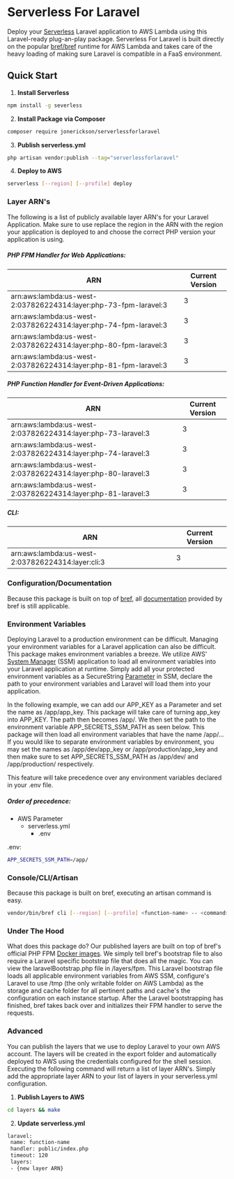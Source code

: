 


# Serverless For Laravel

Deploy your [Serverless](https://www.serverless.com) Laravel application to AWS Lambda using this Laravel-ready plug-an-play package. Serverless For Laravel is built directly on the popular [bref/bref](https://github.com/brefphp/bref) runtime for AWS Lambda and takes care of the heavy loading of making sure Laravel is compatible in a FaaS environment.

## Quick Start

1. **Install Serverless**

```bash   
npm install -g severless  
```   

2. **Install Package via Composer**

```bash   
composer require jonerickson/serverlessforlaravel  
```   

3. **Publish serverless.yml**

```bash   
php artisan vendor:publish --tag="serverlessforlaravel"  
```

4. **Deploy to AWS**

```bash   
serverless [--region] [--profile] deploy  
```   

### Layer ARN's

The following is a list of publicly available layer ARN's for your Laravel Application. Make sure to use replace the region in the ARN with the region your application is deployed to and choose the correct PHP version your application is using.

##### PHP FPM Handler for Web Applications:
| ARN | Current Version |    
|--|--|    
| arn:aws:lambda:us-west-2:037826224314:layer:php-73-fpm-laravel:3 | 3 |    
| arn:aws:lambda:us-west-2:037826224314:layer:php-74-fpm-laravel:3 | 3 |    
| arn:aws:lambda:us-west-2:037826224314:layer:php-80-fpm-laravel:3 | 3 |    
| arn:aws:lambda:us-west-2:037826224314:layer:php-81-fpm-laravel:3 | 3 |

##### PHP Function Handler for Event-Driven Applications:
| ARN | Current Version |    
|--|--|    
| arn:aws:lambda:us-west-2:037826224314:layer:php-73-laravel:3 | 3 |    
| arn:aws:lambda:us-west-2:037826224314:layer:php-74-laravel:3 | 3 |    
| arn:aws:lambda:us-west-2:037826224314:layer:php-80-laravel:3 | 3 |    
| arn:aws:lambda:us-west-2:037826224314:layer:php-81-laravel:3 | 3 |

##### CLI:
| ARN | Current Version |    
|--|--|    
| arn:aws:lambda:us-west-2:037826224314:layer:cli:3 | 3 |

### Configuration/Documentation

Because this package is built on top of [bref](https://bref.sh), all [documentation](https://bref.sh/docs/) provided by bref is still applicable.

### Environment Variables

Deploying Laravel to a production environment can be difficult. Managing your environment variables for a Laravel application can also be difficult. This package makes environment variables a breeze. We utilize AWS' [System Manager](https://docs.aws.amazon.com/systems-manager/latest/userguide/what-is-systems-manager.html) (SSM) application to load all environment variables into your Laravel application at runtime. Simply add all your protected environment variables as a SecureString [Parameter](https://docs.aws.amazon.com/systems-manager/latest/userguide/systems-manager-parameter-store.html) in SSM, declare the path to your environment variables and Laravel will load them into your application.

In the following example, we can add our APP_KEY as a Parameter and set the name as /app/app_key. This package will take care of turning app_key into APP_KEY. The path then becomes /app/. We then set the path to the environment variable APP_SECRETS_SSM_PATH as seen below. This package will then load all environment variables that have the name /app/... If you would like to separate environment variables by environment, you may set the names as /app/dev/app_key or /app/production/app_key and then make sure to set APP_SECRETS_SSM_PATH as /app/dev/ and /app/production/ respectively.

This feature will take precedence over any environment variables declared in your .env file.

##### Order of precedence:
* AWS Parameter
    * serverless.yml
        * .env

.env:
```bash   
APP_SECRETS_SSM_PATH=/app/  
```   

### Console/CLI/Artisan

Because this package is built on bref, executing an artisan command is easy.

```bash   
vendor/bin/bref cli [--region] [--profile] <function-name> -- <command>  
```   

### Under The Hood

What does this package do? Our published layers are built on top of bref's official PHP FPM [Docker images](https://hub.docker.com/u/bref). We simply tell bref's bootstrap file to also require a Laravel specific bootstrap file that does all the magic. You can view the laravelBootstrap.php file in /layers/fpm. This Laravel bootstrap file loads all applicable environment variables from AWS SSM, configure's Laravel to use /tmp (the only writable folder on AWS Lambda) as the storage and cache folder for all pertinent paths and cache's the configuration on each instance startup. After the Laravel bootstrapping has finished, bref takes back over and initializes their FPM handler to serve the requests.

### Advanced

You can publish the layers that we use to deploy Laravel to your own AWS account. The layers will be created in the export folder and automatically deployed to AWS using the credentials configured for the shell session. Executing the following command will return a list of layer ARN's. Simply add the appropriate layer ARN to your list of layers in your serverless.yml configuration.

1. **Publish Layers to AWS**

```bash   
cd layers && make   
```   

2. **Update serverless.yml**

```bash   
laravel:   
 name: function-name   
 handler: public/index.php   
 timeout: 120   
 layers:   
 - {new layer ARN}   
```